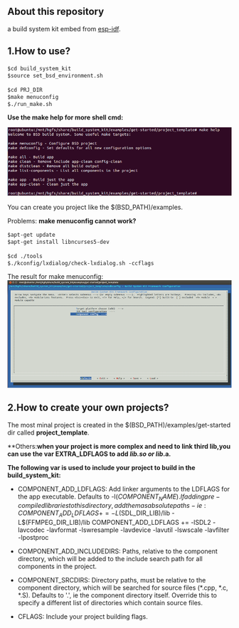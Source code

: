 ## About this repository
a build system kit embed from [esp-idf](https://github.com/espressif/esp-idf).



## 1.How to use?

	$cd build_system_kit
    $source set_bsd_environment.sh
    
    $cd PRJ_DIR
    $make menuconfig
    $./run_make.sh
   
**Use the make help for more shell cmd:**

![](make_help.png)


You can create you project like the $(BSD_PATH)/examples.

Problems:
**make menuconfig cannot work?**

    $apt-get update
    $apt-get install libncurses5-dev
    
    $cd ./tools
    $./kconfig/lxdialog/check-lxdialog.sh -ccflags

The result for make menuconfig:
![](menuconfig.png)

## 2.How to create your own projects?
The most minal project is created in the $(BSD_PATH)/examples/get-started dir called **project_template**.

**Others:**when your project is more complex and need to link third lib,you can use the var **EXTRA_LDFLAGS** to add **lib*.so or lib*.a.**

**The following var is used to include your project to build in the build_system_kit:**

- COMPONENT_ADD_LDFLAGS:  Add linker arguments to the LDFLAGS for the app executable. Defaults to -l$(COMPONENT_NAME). If adding pre-compiled libraries to this directory, add them as absolute paths - ie:
    COMPONENT_ADD_LDFLAGS += -L$(SDL_DIR_LIB)/lib -L$(FFMPEG_DIR_LIB)/lib
    COMPONENT_ADD_LDFLAGS += -lSDL2 -lavcodec -lavformat -lswresample -lavdevice -lavutil  -lswscale -lavfilter -lpostproc

- COMPONENT_ADD_INCLUDEDIRS: Paths, relative to the component directory, which will be added to the include search path for all components in the project.

- COMPONENT_SRCDIRS: Directory paths, must be relative to the component directory, which will be searched for source files (*.cpp, *.c, *.S). Defaults to '.', ie the component directory itself. Override this to specify a different list of directories which contain source files.

- CFLAGS: Include your project building flags.



 


  